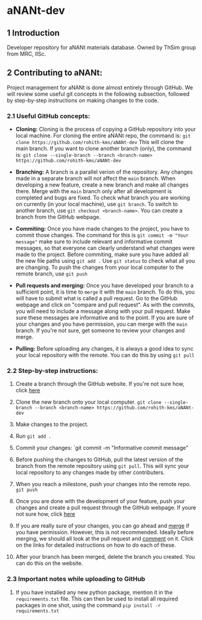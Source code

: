 # aNANt-dev

## 1 Introduction

Developer repository for aNANt materials database. Owned by ThSim group from MRC, IISc.


## 2 Contributing to aNANt:

Project management for aNANt is done almost entirely through GitHub. We will review some useful git concepts in the following subsection, followed by step-by-step instructions on making changes to the code.

### 2.1 Useful GitHub concepts:

- __Cloning:__ Cloning is the process of copying a GitHub repository into your local machine. For cloning the entire aNANt repo, the command is:
`git clone https://github.com/rohith-kms/aNANt-dev` This will clone the main branch. If you want to clone another branch (only), the command is: `git clone --single-branch --branch <branch-name> https://github.com/rohith-kms/aNANt-dev`


- __Branching:__ A branch is a parallel verion of the repository. Any changes made in a separate branch will not affect the `main` branch. When developing a new feature, create a new branch and make all changes there. Merge with the `main` branch only after all development is completed and bugs are fixed. To check what branch you are working on currently (in your local machine), use `git branch`. To switch to another branch, use `git checkout <branch-name>`. You can create a branch from the GitHub webpage.

- __Commiting:__ Once you have made changes to the project, you have to commit those changes. The command for this is `git commit -m "Your message"` make sure to include relevant and informative commit messages, so that everyone can clearly understand what changes were made to the project. Before commiting, make sure you have added all the new file paths using `git add .` Use `git status` to check what all you are changing. To push the changes from your local computer to the remote branch, use `git push`

- __Pull requests and merging:__ Once you have developed your branch to a sufficient point, it is time to `merge` it with the `main` branch. To do this, you will have to submit what is called a pull request. Go to the GitHub webpage and click on "compare and pull request". As with the commits, you will need to include a message along with your pull request. Make sure these messages are informative and to the point. If you are sure of your changes and you have permission, you can merge with the `main` branch. If you're not sure, get someone to review your changes and merge.

- __Pulling:__ Before uploading any changes, it is always a good idea to sync your local repository with the remote. You can do this by using `git pull`

### 2.2 Step-by-step instructions:

1. Create a branch through the GitHub website. If you're not sure how, click [here](https://docs.github.com/en/free-pro-team@latest/desktop/contributing-and-collaborating-using-github-desktop/managing-branches)

2. Clone the new branch onto your local computer. `git clone --single-branch --branch <branch-name> https://github.com/rohith-kms/aNANt-dev`

3. Make changes to the project.

4. Run `git add .`

5. Commit your changes: `git commit -m "Informative commit message"

6. Before pushing the changes to GitHub, pull the latest version of the branch from the remote repository using `git pull`. This will sync your local repository to any changes made by other contributers.

7. When you reach a milestone, push your changes into the remote repo. `git push`

8. Once you are done with the development of your feature, push your changes and create a pull request through the GitHub webpage. If youre not sure how, click [here](https://www.google.com/url?sa=t&rct=j&q=&esrc=s&source=web&cd=&cad=rja&uact=8&ved=2ahUKEwi-gcDau_fsAhUOeisKHRiiCAEQ0gIoADAbegQIHBAJ&url=https%3A%2F%2Fdocs.github.com%2Fen%2Ffree-pro-team%40latest%2Fgithub%2Fcollaborating-with-issues-and-pull-requests%2Fcreating-a-pull-request&usg=AOvVaw3-FQu7PRhMBsDZ_4zbVTtw)

9. If you are really sure of your changes, you can go ahead and [merge](https://docs.github.com/en/free-pro-team@latest/github/collaborating-with-issues-and-pull-requests/merging-a-pull-request) if you have permission. However, this is not recommended. Ideally before merging, we should all look at the pull request and [comment](https://docs.github.com/en/free-pro-team@latest/github/collaborating-with-issues-and-pull-requests/commenting-on-a-pull-request) on it. Click on the links for detailed instructions on how to do each of these.

10. After your branch has been merged, delete the branch you created. You can do this on the website.

### 2.3 Important notes while uploading to GitHub

1. If you have installed any new python package, mention it in the `requirements.txt` file. This can then be used to install all required packages in one shot, using the command `pip install -r requirements.txt`
